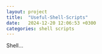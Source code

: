 ```yaml
---
layout: project
title:  "Useful-Shell-Scripts"
date:   2024-12-20 12:06:53 +0300
categories: shell scripts
---
```

Shell...
